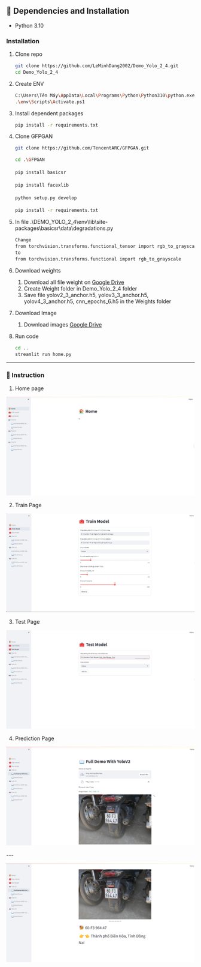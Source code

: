 ## :wrench: Dependencies and Installation

- Python 3.10

### Installation

1. Clone repo

    ```bash
    git clone https://github.com/LeMinhDang2002/Demo_Yolo_2_4.git
    cd Demo_Yolo_2_4
    ```
2. Create ENV
    ```bash
    C:\Users\Tên Máy\AppData\Local\Programs\Python\Python310\python.exe -m venv env
    .\env\Scripts\Activate.ps1
    ```

3. Install dependent packages
    ```bash
    pip install -r requirements.txt
    ```

4. Clone GFPGAN
    ```bash
    git clone https://github.com/TencentARC/GFPGAN.git
    ```
    ```bash
    cd .\GFPGAN

    pip install basicsr

    pip install facexlib

    python setup.py develop

    pip install -r requirements.txt

    ```

5. In file .\DEMO_YOLO_2_4\env\lib\site-packages\basicsr\data\degradations.py
    ```bash
    Change
    from torchvision.transforms.functional_tensor import rgb_to_grayscale
    to
    from torchvision.transforms.functional import rgb_to_grayscale
    ```

6. Download weights
    1. Download all file weight on [Google Drive](https://drive.google.com/drive/u/0/folders/107Mbd57HGSR5UPSTwB4yCKrMrJfbn-ri)
    2. Create Weight folder in Demo_Yolo_2_4 folder
    3. Save file yolov2_3_anchor.h5, yolov3_3_anchor.h5, yolov4_3_anchor.h5, cnn_epochs_6.h5 in the Weights folder

7. Download Image
    1. Download images [Google Drive](https://drive.google.com/drive/u/0/folders/1FdTowwdpC7T-9KiS_Edi-DK1Ch90R144)

8. Run code
    ```bash
    cd ..
    streamlit run home.py
    ```
---
### :book: Instruction

1. Home page

<p align="center">
  <img src="./Image_Readme/img_1.jpg">
</p>

2. Train Page

<p align="center">
  <img src="./Image_Readme/img_2.jpg">
</p>

3. Test Page

<p align="center">
  <img src="./Image_Readme/img_3.jpg">
</p>

4. Prediction Page

<p align="center">
  <img src="./Image_Readme/img_4.jpg">
</p>
---
<p align="center">
  <img src="./Image_Readme/img_5.jpg">
</p>
